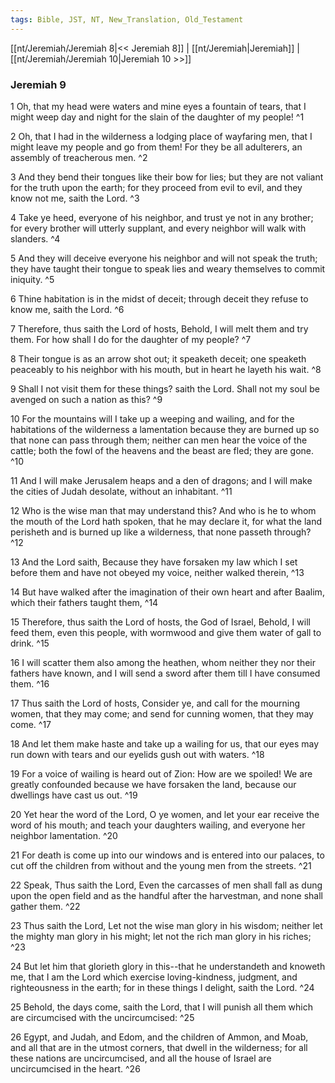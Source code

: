 ```yaml
---
tags: Bible, JST, NT, New_Translation, Old_Testament
---
```


[[nt/Jeremiah/Jeremiah 8|<< Jeremiah 8]] | [[nt/Jeremiah|Jeremiah]] | [[nt/Jeremiah/Jeremiah 10|Jeremiah 10 >>]]

### Jeremiah 9

1 Oh, that my head were waters and mine eyes a fountain of tears, that I might weep day and night for the slain of the daughter of my people!  ^1

2 Oh, that I had in the wilderness a lodging place of wayfaring men, that I might leave my people and go from them! For they be all adulterers, an assembly of treacherous men.  ^2

3 And they bend their tongues like their bow for lies; but they are not valiant for the truth upon the earth; for they proceed from evil to evil, and they know not me, saith the Lord.  ^3

4 Take ye heed, everyone of his neighbor, and trust ye not in any brother; for every brother will utterly supplant, and every neighbor will walk with slanders.  ^4

5 And they will deceive everyone his neighbor and will not speak the truth; they have taught their tongue to speak lies and weary themselves to commit iniquity.  ^5

6 Thine habitation is in the midst of deceit; through deceit they refuse to know me, saith the Lord.  ^6

7 Therefore, thus saith the Lord of hosts, Behold, I will melt them and try them. For how shall I do for the daughter of my people?  ^7

8 Their tongue is as an arrow shot out; it speaketh deceit; one speaketh peaceably to his neighbor with his mouth, but in heart he layeth his wait.  ^8

9 Shall I not visit them for these things? saith the Lord. Shall not my soul be avenged on such a nation as this?  ^9

10 For the mountains will I take up a weeping and wailing, and for the habitations of the wilderness a lamentation because they are burned up so that none can pass through them; neither can men hear the voice of the cattle; both the fowl of the heavens and the beast are fled; they are gone.  ^10

11 And I will make Jerusalem heaps and a den of dragons; and I will make the cities of Judah desolate, without an inhabitant.  ^11

12 Who is the wise man that may understand this? And who is he to whom the mouth of the Lord hath spoken, that he may declare it, for what the land perisheth and is burned up like a wilderness, that none passeth through?  ^12

13 And the Lord saith, Because they have forsaken my law which I set before them and have not obeyed my voice, neither walked therein,  ^13

14 But have walked after the imagination of their own heart and after Baalim, which their fathers taught them,  ^14

15 Therefore, thus saith the Lord of hosts, the God of Israel, Behold, I will feed them, even this people, with wormwood and give them water of gall to drink.  ^15

16 I will scatter them also among the heathen, whom neither they nor their fathers have known, and I will send a sword after them till I have consumed them.  ^16

17 Thus saith the Lord of hosts, Consider ye, and call for the mourning women, that they may come; and send for cunning women, that they may come.  ^17

18 And let them make haste and take up a wailing for us, that our eyes may run down with tears and our eyelids gush out with waters.  ^18

19 For a voice of wailing is heard out of Zion: How are we spoiled! We are greatly confounded because we have forsaken the land, because our dwellings have cast us out.  ^19

20 Yet hear the word of the Lord, O ye women, and let your ear receive the word of his mouth; and teach your daughters wailing, and everyone her neighbor lamentation.  ^20

21 For death is come up into our windows and is entered into our palaces, to cut off the children from without and the young men from the streets.  ^21

22 Speak, Thus saith the Lord, Even the carcasses of men shall fall as dung upon the open field and as the handful after the harvestman, and none shall gather them.  ^22

23 Thus saith the Lord, Let not the wise man glory in his wisdom; neither let the mighty man glory in his might; let not the rich man glory in his riches;  ^23

24 But let him that glorieth glory in this\--that he understandeth and knoweth me, that I am the Lord which exercise loving-kindness, judgment, and righteousness in the earth; for in these things I delight, saith the Lord.  ^24

25 Behold, the days come, saith the Lord, that I will punish all them which are circumcised with the uncircumcised:  ^25

26 Egypt, and Judah, and Edom, and the children of Ammon, and Moab, and all that are in the utmost corners, that dwell in the wilderness; for all these nations are uncircumcised, and all the house of Israel are uncircumcised in the heart.  ^26

 
